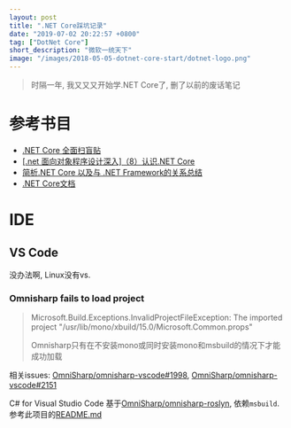 ```yaml
---
layout: post
title: ".NET Core踩坑记录"
date: "2019-07-02 20:22:57 +0800"
tag: ["DotNet Core"]
short_description: "微软一统天下"
image: "/images/2018-05-05-dotnet-core-start/dotnet-logo.png"
---
```


> 时隔一年, 我又又又开始学.NET Core了, 删了以前的废话笔记

# 参考书目

* [.NET Core 全面扫盲贴](https://www.zybuluo.com/wddpct/note/442464#3.2.2)
* [[.net 面向对象程序设计深入]（8）认识.NET Core](http://www.cnblogs.com/yubinfeng/p/6626694.html)
* [简析.NET Core 以及与 .NET Framework的关系总结](http://m.php.cn/article/360483.html)
* [.NET Core文档](https://docs.microsoft.com/zh-cn/dotnet)

# IDE

## VS Code

没办法啊, Linux没有vs.

### Omnisharp fails to load project

> Microsoft.Build.Exceptions.InvalidProjectFileException: The imported project "/usr/lib/mono/xbuild/15.0/Microsoft.Common.props"
> 
> Omnisharp只有在不安装mono或同时安装mono和msbuild的情况下才能成功加载

相关issues: [OmniSharp/omnisharp-vscode#1998](https://github.com/OmniSharp/omnisharp-vscode/issues/1998), [OmniSharp/omnisharp-vscode#2151](https://github.com/OmniSharp/omnisharp-vscode/issues/2151)

C# for Visual Studio Code 基于[OmniSharp/omnisharp-roslyn](https://github.com/OmniSharp/omnisharp-roslyn), 依赖`msbuild`. 参考此项目的[README.md](https://github.com/OmniSharp/omnisharp-roslyn)
